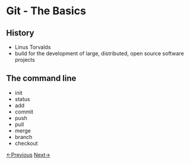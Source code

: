 # Git - The Basics

## History
- Linus Torvalds
- build for the development of large, distributed, open source software projects


## The command line
- init
- status
- add
- commit
- push
- pull
- merge
- branch
- checkout

[<-Previous](vcs.md)  [Next->](github.md)